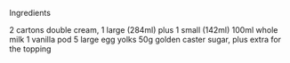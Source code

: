 Ingredients 

2 cartons double cream, 1 large (284ml) plus 1 small (142ml)
100ml whole milk
1 vanilla pod
5 large egg yolks
50g golden caster sugar, plus extra for the topping

